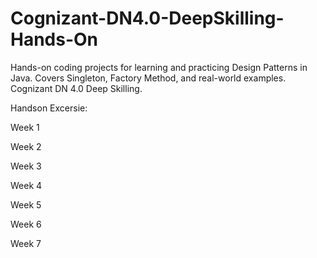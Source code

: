 # Cognizant-DN4.0-DeepSkilling-Hands-On
Hands-on coding projects for learning and practicing Design Patterns in Java. Covers Singleton, Factory Method, and real-world examples. Cognizant DN 4.0 Deep Skilling.


Handson Excersie:

Week 1

Week 2

Week 3

Week 4

Week 5

Week 6

Week 7
